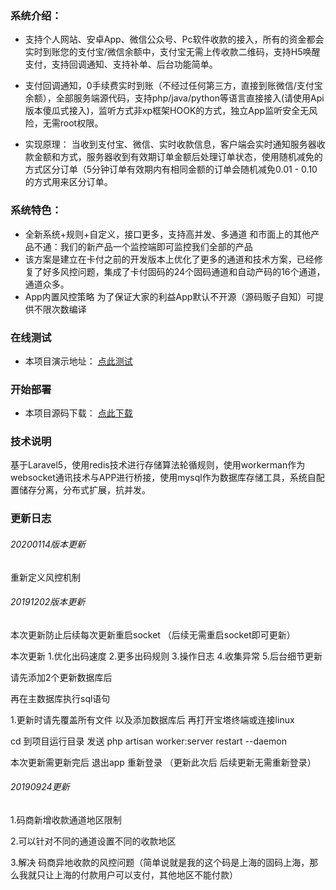 
### 系统介绍：
- 支持个人网站、安卓App、微信公众号、Pc软件收款的接入，所有的资金都会实时到账您的支付宝/微信余额中，支付宝无需上传收款二维码，支持H5唤醒支付，支持回调通知、支持补单、后台功能简单。
  
- 支付回调通知，0手续费实时到账（不经过任何第三方，直接到账微信/支付宝余额），全部服务端源代码，支持php/java/python等语言直接接入(请使用Api版本傻瓜式接入)，监听方式非xp框架HOOK的方式，独立App监听安全无风险，无需root权限。

- 实现原理： 当收到支付宝、微信、实时收款信息，客户端会实时通知服务器收款金额和方式，服务器收到有效期订单金额后处理订单状态，使用随机减免的方式区分订单（5分钟订单有效期内有相同金额的订单会随机减免0.01 - 0.10的方式用来区分订单。

### 系统特色：  
- 全新系统+规则+自定义，接口更多，支持高并发、多通道
和市面上的其他产品不通：我们的新产品一个监控端即可监控我们全部的产品
- 该方案是建立在卡付之前的开发版本上优化了更多的通道和技术方案，已经修复了好多风控问题，集成了卡付固码的24个固码通道和自动产码的16个通道，通道众多。
- App内置风控策略 为了保证大家的利益App默认不开源（源码贩子自知）可提供不限次数编译

### 在线测试
- 本项目演示地址： [点此测试](https://jmpay.jmkeji.net)

### 开始部署
- 本项目源码下载： [点此下载](https://jmpay.jmkeji.net)

### 技术说明
基于Laravel5，使用redis技术进行存储算法轮循规则，使用workerman作为websocket通讯技术与APP进行桥接，使用mysql作为数据库存储工具，系统自配置储存分离，分布式扩展，抗并发。  

### 更新日志
###### 20200114版本更新

重新定义风控机制

###### 20191202版本更新

本次更新防止后续每次更新重启socket （后续无需重启socket即可更新）

本次更新 1.优化出码速度 2.更多出码规则 3.操作日志 4.收集异常 5.后台细节更新

请先添加2个更新数据库后 

再在主数据库执行sql语句 

1.更新时请先覆盖所有文件 以及添加数据库后 再打开宝塔终端或连接linux 

 cd 到项目运行目录 发送 php artisan worker:server restart --daemon

本次更新需更新完后 退出app 重新登录 （更新此次后 后续更新无需重新登录）

###### 20190924更新

1.码商新增收款通道地区限制

2.可以针对不同的通道设置不同的收款地区

3.解决 码商异地收款的风控问题（简单说就是我的这个码是上海的固码上海，那么我就只让上海的付款用户可以支付，其他地区不能付款）
